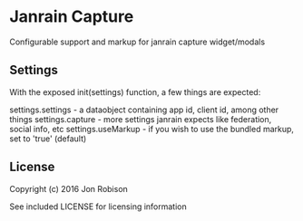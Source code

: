 Janrain Capture
===============

Configurable support and markup for janrain capture widget/modals


Settings
--------

With the exposed init(settings) function, a few things are expected:

settings.settings - a dataobject containing app id, client id, among other things
settings.capture - more settings janrain expects like federation, social info, etc
settings.useMarkup - if you wish to use the bundled markup, set to 'true' (default)

License
-------

Copyright (c) 2016 Jon Robison

See included LICENSE for licensing information
